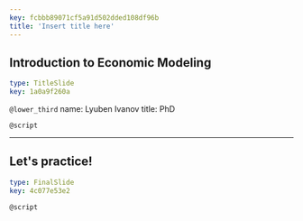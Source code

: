 ```yaml
---
key: fcbbb89071cf5a91d502dded108df96b
title: 'Insert title here'
---
```


## Introduction to Economic Modeling

```yaml
type: TitleSlide
key: 1a0a9f260a
```

`@lower_third`
name: Lyuben Ivanov
title: PhD

`@script`


---

## Let's practice!

```yaml
type: FinalSlide
key: 4c077e53e2
```

`@script`
